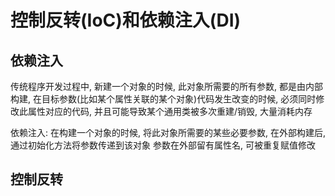 控制反转(IoC)和依赖注入(DI)
==

依赖注入
--

传统程序开发过程中, 新建一个对象的时候, 此对象所需要的所有参数, 都是由内部构建,
在目标参数(比如某个属性关联的某个对象)代码发生改变的时候, 必须同时修改此属性对应的代码,
并且可能导致某个通用类被多次重建/销毁, 大量消耗内存

依赖注入: 在构建一个对象的时候, 将此对象所需要的某些必要参数, 在外部构建后, 通过初始化方法将参数传递到该对象
参数在外部留有属性名, 可被重复赋值修改

控制反转
--
